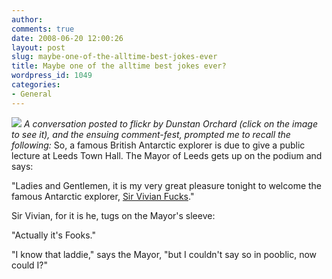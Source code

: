 ```yaml
---
author:
comments: true
date: 2008-06-20 12:00:26
layout: post
slug: maybe-one-of-the-alltime-best-jokes-ever
title: Maybe one of the alltime best jokes ever?
wordpress_id: 1049
categories:
- General
---
```


[![](http://farm4.static.flickr.com/3091/2593161381_c1a423199d_m.jpg)](http://www.flickr.com/photos/dunstan/2593161381/) _A conversation posted to flickr by Dunstan Orchard (click on the image to see it), and the ensuing comment-fest, prompted me to recall the following:_
 So, a famous British Antarctic explorer is due to give a public lecture at Leeds Town Hall. The Mayor of Leeds gets up on the podium and says:  

  

"Ladies and Gentlemen, it is my very great pleasure tonight to welcome the famous Antarctic explorer, [Sir Vivian Fucks](http://www.sirvivianfuchs.com/)."  

  

Sir Vivian, for it is he, tugs on the Mayor's sleeve:  

  

"Actually it's Fooks."  

  

"I know that laddie," says the Mayor, "but I couldn't say so in pooblic, now could I?"

